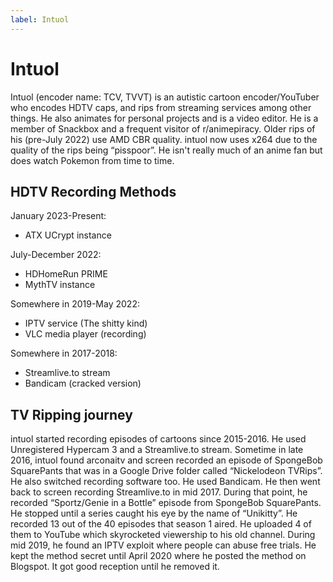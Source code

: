 ```yaml
---
label: Intuol
---
```


# Intuol

Intuol (encoder name: TCV, TVVT) is an autistic cartoon encoder/YouTuber who encodes HDTV caps, and rips from streaming services among other things. He also animates for personal projects and is a video editor. He is a member of Snackbox and a frequent visitor of r/animepiracy. Older rips of his (pre-July 2022) use AMD CBR quality. intuol now uses x264 due to the quality of the rips being “pisspoor”. He isn't really much of an anime fan but does watch Pokemon from time to time.

## HDTV Recording Methods

January 2023-Present:

- ATX UCrypt instance

July-December 2022:

- HDHomeRun PRIME
- MythTV instance

Somewhere in 2019-May 2022:

- IPTV service (The shitty kind)
- VLC media player (recording)

Somewhere in 2017-2018:

- Streamlive.to stream
- Bandicam (cracked version)

## TV Ripping journey

intuol started recording episodes of cartoons since 2015-2016. He used Unregistered Hypercam 3 and a Streamlive.to stream. Sometime in late 2016, intuol found arconaitv and screen recorded an episode of SpongeBob SquarePants that was in a Google Drive folder called “Nickelodeon TVRips”. He also switched recording software too. He used Bandicam. He then went back to screen recording Streamlive.to in mid 2017. During that point, he recorded “Sportz/Genie in a Bottle” episode from SpongeBob SquarePants. He stopped until a series caught his eye by the name of “Unikitty”. He recorded 13 out of the 40 episodes that season 1 aired. He uploaded 4 of them to YouTube which skyrocketed viewership to his old channel. During mid 2019, he found an IPTV exploit where people can abuse free trials. He kept the method secret until April 2020 where he posted the method on Blogspot. It got good reception until he removed it.
